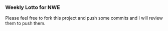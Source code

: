 ### Weekly Lotto for NWE

Please feel free to fork this project and push some commits and I will review them to push them.
